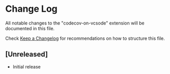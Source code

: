 # Change Log
All notable changes to the "codecov-on-vcsode" extension will be documented in this file.

Check [Keep a Changelog](http://keepachangelog.com/) for recommendations on how to structure this file.

## [Unreleased]
- Initial release